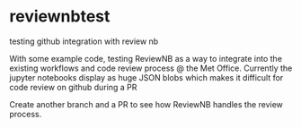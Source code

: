 # reviewnbtest
testing github integration with review nb

With some example code, testing ReviewNB as a way to integrate into the existing workflows and code review process @ the Met Office.
Currently the jupyter notebooks display as huge JSON blobs which makes it difficult for code review on github during a PR

Create another branch and a PR to see how ReviewNB handles the review process.
